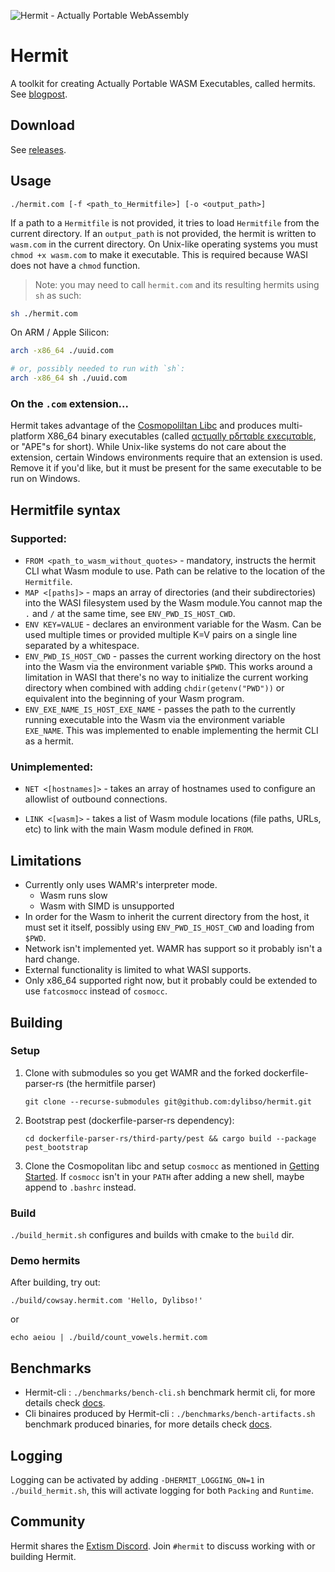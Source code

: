 ![Hermit - Actually Portable WebAssembly](./.github/readme-header.jpg)

# Hermit

A toolkit for creating Actually Portable WASM Executables, called hermits. See
[blogpost](https://dylibso.com/blog/hermit-actually-portable-wasm).

## Download

See [releases](https://github.com/dylibso/hermit/releases).

## Usage

`./hermit.com [-f <path_to_Hermitfile>] [-o <output_path>]`

If a path to a `Hermitfile` is not provided, it tries to load `Hermitfile` from
the current directory. If an `output_path` is not provided, the hermit is
written to `wasm.com` in the current directory. On Unix-like operating systems
you must `chmod +x wasm.com` to make it executable. This is required because
WASI does not have a `chmod` function.

> Note: you may need to call `hermit.com` and its resulting hermits using `sh`
> as such:

```sh
sh ./hermit.com
```

On ARM / Apple Silicon:

```sh
arch -x86_64 ./uuid.com  

# or, possibly needed to run with `sh`:
arch -x86_64 sh ./uuid.com
```

### On the `.com` extension...

Hermit takes advantage of the
[Cosmopoliltan Libc](https://github.com/jart/cosmopolitan) and produces
multi-platform X86_64 binary executables (called
[αcτµαlly pδrταblε εxεcµταblε](https://justine.lol/ape.html), or "APE"s for
short). While Unix-like systems do not care about the extension, certain Windows
environments require that an extension is used. Remove it if you'd like, but it
must be present for the same executable to be run on Windows.

## Hermitfile syntax

### Supported:

- `FROM <path_to_wasm_without_quotes>` - mandatory, instructs the hermit CLI
  what Wasm module to use. Path can be relative to the location of the
  `Hermitfile`.
- `MAP <[paths]>` - maps an array of directories (and their subdirectories) into
  the WASI filesystem used by the Wasm module.You cannot map the `.` and `/` at
  the same time, see `ENV_PWD_IS_HOST_CWD`.
- `ENV KEY=VALUE` - declares an environment variable for the Wasm. Can be used
  multiple times or provided multiple K=V pairs on a single line separated by a
  whitespace.
- `ENV_PWD_IS_HOST_CWD` - passes the current working directory on the host into
  the Wasm via the environment variable `$PWD`. This works around a limitation
  in WASI that there's no way to initialize the current working directory when
  combined with adding `chdir(getenv("PWD"))` or equivalent into the beginning
  of your Wasm program.
- `ENV_EXE_NAME_IS_HOST_EXE_NAME` - passes the path to the currently running
  executable into the Wasm via the environment variable `EXE_NAME`. This was
  implemented to enable implementing the hermit CLI as a hermit.

### Unimplemented:

- `NET <[hostnames]>` - takes an array of hostnames used to configure an
  allowlist of outbound connections.

- `LINK <[wasm]>` - takes a list of Wasm module locations (file paths, URLs,
  etc) to link with the main Wasm module defined in `FROM`.

## Limitations

- Currently only uses WAMR's interpreter mode.
  - Wasm runs slow
  - Wasm with SIMD is unsupported
- In order for the Wasm to inherit the current directory from the host, it must
  set it itself, possibly using `ENV_PWD_IS_HOST_CWD` and loading from `$PWD`.
- Network isn't implemented yet. WAMR has support so it probably isn't a hard
  change.
- External functionality is limited to what WASI supports.
- Only x86_64 supported right now, but it probably could be extended to use
  `fatcosmocc` instead of `cosmocc`.

## Building

### Setup

1. Clone with submodules so you get WAMR and the forked dockerfile-parser-rs
   (the hermitfile parser)

   `git clone --recurse-submodules git@github.com:dylibso/hermit.git`

2. Bootstrap pest (dockerfile-parser-rs dependency):

   `cd dockerfile-parser-rs/third-party/pest && cargo build --package pest_bootstrap`

3. Clone the Cosmopolitan libc and setup `cosmocc` as mentioned in
   [Getting Started](https://github.com/jart/cosmopolitan/#getting-started). If
   `cosmocc` isn't in your `PATH` after adding a new shell, maybe append to
   `.bashrc` instead.

### Build

`./build_hermit.sh` configures and builds with cmake to the `build` dir.

### Demo hermits

After building, try out:

`./build/cowsay.hermit.com 'Hello, Dylibso!'`

or

`echo aeiou | ./build/count_vowels.hermit.com`

## Benchmarks

- Hermit-cli : `./benchmarks/bench-cli.sh` benchmark hermit cli, for more details check [docs](benchmarks/README.md).
- Cli binaires produced by Hermit-cli : `./benchmarks/bench-artifacts.sh` benchmark produced binaries, for more details check [docs](benchmarks/README.md).

## Logging

Logging can be activated by adding `-DHERMIT_LOGGING_ON=1` in `./build_hermit.sh`, this will activate logging for both `Packing` and `Runtime`.

## Community

Hermit shares the [Extism Discord](https://discord.gg/cx3usBCWnc). Join `#hermit` to discuss working with or building Hermit.
